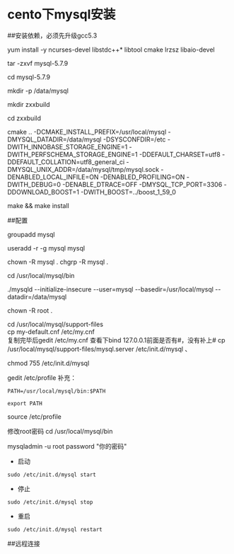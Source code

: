 # cento下mysql安装
##安装依赖，必须先升级gcc5.3  

yum install -y ncurses-devel libstdc++*  libtool cmake lrzsz libaio-devel

tar -zxvf mysql-5.7.9

cd mysql-5.7.9

mkdir -p /data/mysql

mkdir zxxbuild

cd zxxbuild

cmake .. -DCMAKE_INSTALL_PREFIX=/usr/local/mysql -DMYSQL_DATADIR=/data/mysql -DSYSCONFDIR=/etc -DWITH_INNOBASE_STORAGE_ENGINE=1 -DWITH_PERFSCHEMA_STORAGE_ENGINE=1 -DDEFAULT_CHARSET=utf8 -DDEFAULT_COLLATION=utf8_general_ci -DMYSQL_UNIX_ADDR=/data/mysql/tmp/mysql.sock -DENABLED_LOCAL_INFILE=ON -DENABLED_PROFILING=ON -DWITH_DEBUG=0 -DENABLE_DTRACE=OFF -DMYSQL_TCP_PORT=3306 -DDOWNLOAD_BOOST=1 -DWITH_BOOST=../boost_1_59_0

make && make install

##配置

groupadd mysql

useradd -r -g mysql mysql

chown -R mysql .
chgrp -R mysql .

cd /usr/local/mysql/bin

 ./mysqld --initialize-insecure --user=mysql --basedir=/usr/local/mysql --datadir=/data/mysql
 
  chown -R root .

cd /usr/local/mysql/support-files  
cp my-default.cnf /etc/my.cnf    
复制完毕后gedit /etc/my.cnf 查看下bind 127.0.0.1前面是否有#，没有补上#
cp /usr/local/mysql/support-files/mysql.server /etc/init.d/mysql   、

chmod 755 /etc/init.d/mysql   

gedit /etc/profile
补充：
```
PATH=/usr/local/mysql/bin:$PATH 

export PATH
```

source /etc/profile

修改root密码
cd /usr/local/mysql/bin  

mysqladmin -u root password "你的密码"  

- 启动
```
sudo /etc/init.d/mysql start
```
- 停止
```
sudo /etc/init.d/mysql stop
```
- 重启
```
sudo /etc/init.d/mysql restart
```
##远程连接
